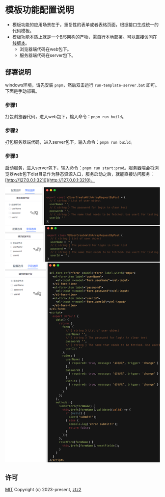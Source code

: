# 模板功能配置说明

* 模板功能的应用场景在于，重复性的表单或者表格页面，根据接口生成统一的代码模板。
* 模板功能本质上就是一个B/S架构的产物，需自行本地部署。可以直接访问[在线版本](https://web-apih.andou.live)。
  * 浏览器端代码在web包下。
  * 服务器端代码在server包下。


## 部署说明
windows环境，请先安装 `pnpm`，然后双击运行 `run-template-server.bat` 即可。下面是手动部署。

### 步骤1
打包浏览器代码，进入web包下，输入命令：`pnpm run build`。

### 步骤2
打包服务器端代码，进入server包下，输入命令：`pnpm run build`。

### 步骤3
启动服务，进入server包下，输入命令：`pnpm run start:prod`。服务器端会将浏览器web包下dist目录作为静态资源入口，服务启动之后，就能直接访问服务：[http://127.0.0.1:3210](http://127.0.0.1:3210)。

![](../public/images/map-code.png)
![](../public/images/class-code.png)
![](../public/images/form-code.png)

## 许可

[MIT](https://opensource.org/licenses/MIT) Copyright (c) 2023-present, [ztz2](https://github.com/ztz2)
